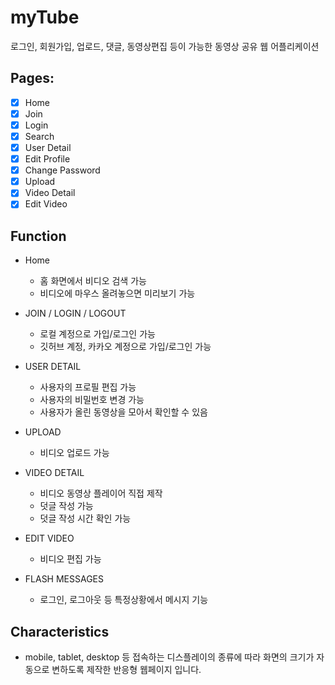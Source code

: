 # myTube

로그인, 회원가입, 업로드, 댓글, 동영상편집 등이 가능한 동영상 공유 웹 어플리케이션

## Pages:
- [x] Home
- [x] Join
- [x] Login
- [x] Search
- [x] User Detail
- [x] Edit Profile
- [x] Change Password
- [x] Upload
- [x] Video Detail
- [x] Edit Video

## Function
- Home
  - 홈 화면에서 비디오 검색 가능
  - 비디오에 마우스 올려놓으면 미리보기 가능
 
- JOIN / LOGIN / LOGOUT
  - 로컬 계정으로 가입/로그인 가능
  - 깃허브 계정, 카카오 계정으로 가입/로그인 가능
 
- USER DETAIL
  - 사용자의 프로필 편집 가능
  - 사용자의 비밀번호 변경 가능
  - 사용자가 올린 동영상을 모아서 확인할 수 있음
  
- UPLOAD
  - 비디오 업로드 가능
  
- VIDEO DETAIL
  - 비디오 동영상 플레이어 직접 제작
  - 덧글 작성 가능
  - 덧글 작성 시간 확인 가능
  
- EDIT VIDEO
  - 비디오 편집 가능
  
- FLASH MESSAGES
  - 로그인, 로그아웃 등 특정상황에서 메시지 기능 

## Characteristics
-  mobile, tablet, desktop 등 접속하는 디스플레이의 종류에 따라 화면의 크기가 자동으로 변하도록 제작한 반응형 웹페이지 입니다. 
